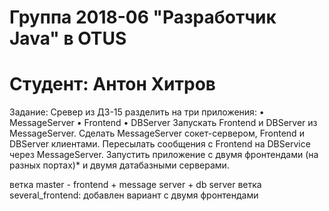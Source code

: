 # Группа 2018-06  "Разработчик Java" в OTUS
# Студент: Антон Хитров

Задание:
Cревер из ДЗ-15 разделить на три приложения:
• MessageServer
• Frontend
• DBServer
Запускать Frontend и DBServer из MessageServer.
Сделать MessageServer сокет-сервером, Frontend и DBServer клиентами.
Пересылать сообщения с Frontend на DBService через MessageServer.
Запустить приложение с двумя фронтендами (на разных портах)* и двумя датабазными серверами.

ветка master - frontend + message server + db server
ветка several_frontend: добавлен вариант с двумя фронтендами

